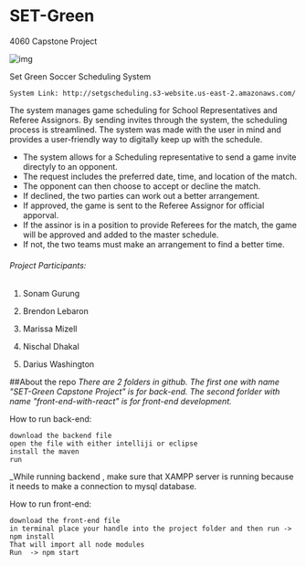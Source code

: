 # SET-Green

4060 Capstone Project

![img](https://i.imgur.com/Jt9SGt6.jpg)


Set Green Soccer Scheduling System

	System Link: http://setgscheduling.s3-website.us-east-2.amazonaws.com/



The system manages game scheduling for School Representatives and Referee Assignors. 
By sending invites through the system, the scheduling process is streamlined. The system
was made with the user in mind and provides a user-friendly way to digitally keep up with 
the schedule.


- The system allows for a Scheduling representative to send a game invite directyly to an opponent.
- The request includes the preferred date, time, and location of the match.
- The opponent can then choose to accept or decline the match. 
- If declined, the two parties can work out a better arrangement.
- If approved, the game is sent to the Referee  Assignor for official apporval.
- If the assinor is in a position to provide Referees for the match, the game will be approved and
added to the master schedule.
- If not, the two teams must make an arrangement to find a better time. 

###### Project Participants:
1. Sonam Gurung  

2. Brendon Lebaron  

3. Marissa Mizell  

4. Nischal Dhakal  

5. Darius Washington  



##About the repo
_There are 2 folders in github. The first one with name "SET-Green Capstone Project" is for back-end.
The second forlder with name "front-end-with-react" is for front-end development._

How to run back-end:

```
download the backend file
open the file with either intelliji or eclipse
install the maven
run
```

\_While running backend , make sure that XAMPP server is running because it needs to make a connection to mysql database.

How to run front-end:

```
download the front-end file
in terminal place your handle into the project folder and then run -> npm install
That will import all node modules
Run  -> npm start
```
